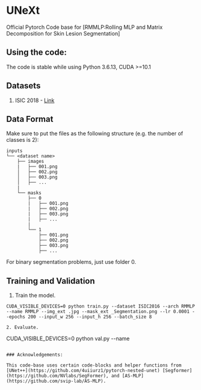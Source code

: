 # UNeXt

Official Pytorch Code base for [RMMLP:Rolling MLP and Matrix Decomposition for Skin Lesion Segmentation]





## Using the code:

The code is stable while using Python 3.6.13, CUDA >=10.1


## Datasets

1) ISIC 2018 - [Link](https://challenge.isic-archive.com/data/)


## Data Format

Make sure to put the files as the following structure (e.g. the number of classes is 2):

```
inputs
└── <dataset name>
    ├── images
    |   ├── 001.png
    │   ├── 002.png
    │   ├── 003.png
    │   ├── ...
    |
    └── masks
        ├── 0
        |   ├── 001.png
        |   ├── 002.png
        |   ├── 003.png
        |   ├── ...
        |
        └── 1
            ├── 001.png
            ├── 002.png
            ├── 003.png
            ├── ...
```

For binary segmentation problems, just use folder 0.

## Training and Validation

1. Train the model.
```
CUDA_VISIBLE_DEVICES=0 python train.py --dataset ISIC2016 --arch RMMLP  --name RMMLP --img_ext .jpg --mask_ext _Segmentation.png --lr 0.0001 --epochs 200 --input_w 256 --input_h 256 --batch_size 8

2. Evaluate.
```
CUDA_VISIBLE_DEVICES=0 python val.py --name <exp name>

``` 

### Acknowledgements:

This code-base uses certain code-blocks and helper functions from [UNet++](https://github.com/4uiiurz1/pytorch-nested-unet) [Segformer](https://github.com/NVlabs/SegFormer), and [AS-MLP](https://github.com/svip-lab/AS-MLP).


